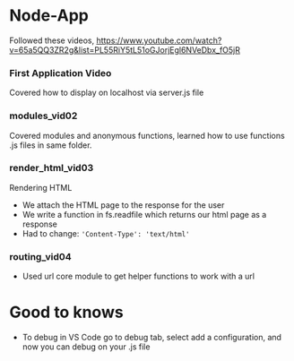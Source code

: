 # Node-App

Followed these videos, https://www.youtube.com/watch?v=65a5QQ3ZR2g&list=PL55RiY5tL51oGJorjEgl6NVeDbx_fO5jR

### First Application Video

Covered how to display on localhost via server.js file

### modules_vid02

Covered modules and anonymous functions, learned how to use functions .js files in same folder.

### render_html_vid03

Rendering HTML

- We attach the HTML page to the response for the user
- We write a function in fs.readfile which returns our html page as a response
- Had to change: `'Content-Type': 'text/html'`

### routing_vid04

- Used url core module to get helper functions to work with a url

# Good to knows

- To debug in VS Code go to debug tab, select add a configuration, and now you can debug on your .js file